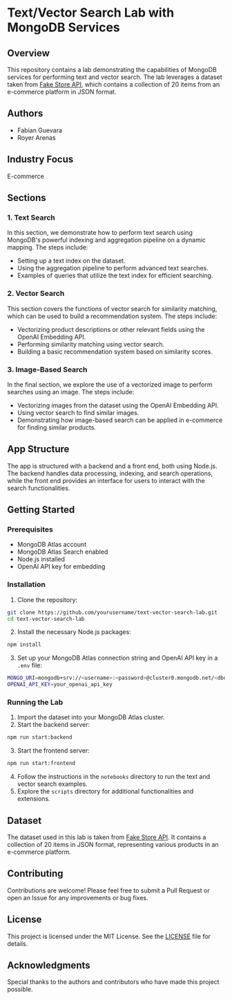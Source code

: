 
# Text/Vector Search Lab with MongoDB Services

## Overview

This repository contains a lab demonstrating the capabilities of MongoDB services for performing text and vector search. The lab leverages a dataset taken from [Fake Store API](https://fakestoreapi.com), which contains a collection of 20 items from an e-commerce platform in JSON format.

## Authors

- Fabian Guevara
- Royer Arenas

## Industry Focus

E-commerce

## Sections

### 1. Text Search

In this section, we demonstrate how to perform text search using MongoDB's powerful indexing and aggregation pipeline on a dynamic mapping. The steps include:

- Setting up a text index on the dataset.
- Using the aggregation pipeline to perform advanced text searches.
- Examples of queries that utilize the text index for efficient searching.

### 2. Vector Search

This section covers the functions of vector search for similarity matching, which can be used to build a recommendation system. The steps include:

- Vectorizing product descriptions or other relevant fields using the OpenAI Embedding API.
- Performing similarity matching using vector search.
- Building a basic recommendation system based on similarity scores.

### 3. Image-Based Search

In the final section, we explore the use of a vectorized image to perform searches using an image. The steps include:

- Vectorizing images from the dataset using the OpenAI Embedding API.
- Using vector search to find similar images.
- Demonstrating how image-based search can be applied in e-commerce for finding similar products.

## App Structure

The app is structured with a backend and a front end, both using Node.js. The backend handles data processing, indexing, and search operations, while the front end provides an interface for users to interact with the search functionalities.

## Getting Started

### Prerequisites

- MongoDB Atlas account
- MongoDB Atlas Search enabled
- Node.js installed
- OpenAI API key for embedding

### Installation

1. Clone the repository:

```bash
git clone https://github.com/yourusername/text-vector-search-lab.git
cd text-vector-search-lab
```

2. Install the necessary Node.js packages:

```bash
npm install
```

3. Set up your MongoDB Atlas connection string and OpenAI API key in a `.env` file:

```bash
MONGO_URI=mongodb+srv://<username>:<password>@cluster0.mongodb.net/<dbname>?retryWrites=true&w=majority
OPENAI_API_KEY=your_openai_api_key
```

### Running the Lab

1. Import the dataset into your MongoDB Atlas cluster.
2. Start the backend server:

```bash
npm run start:backend
```

3. Start the frontend server:

```bash
npm run start:frontend
```

4. Follow the instructions in the `notebooks` directory to run the text and vector search examples.
5. Explore the `scripts` directory for additional functionalities and extensions.

## Dataset

The dataset used in this lab is taken from [Fake Store API](https://fakestoreapi.com). It contains a collection of 20 items in JSON format, representing various products in an e-commerce platform.

## Contributing

Contributions are welcome! Please feel free to submit a Pull Request or open an Issue for any improvements or bug fixes.

## License

This project is licensed under the MIT License. See the [LICENSE](LICENSE) file for details.

## Acknowledgments

Special thanks to the authors and contributors who have made this project possible.
